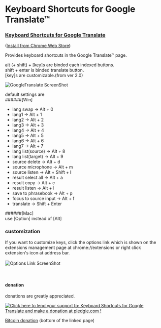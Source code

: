 Keyboard Shortcuts for Google Translate™
========================================

### [Keyboard Shortcuts for Google Translate](http://goo.gl/FBkb9)  
([Install from Chrome Web Store](http://goo.gl/FBkb9))  
  
  
Provides keyboard shortcuts in the Google Translate™ page.

alt (+ shift) + [key]s are binded each indexed buttons.  
shift + enter is binded translate button.  
[key]s are customizable.(from ver 2.0)  

![GoogleTranslate ScreenShot](https://raw.github.com/yamayamayamaji/Keyboard-Shortcuts-for-Google-Translate/master/ss-readme1.png)
  
default settings are  
######[Win]  
* lang swap -> Alt + 0  
* lang1 -> Alt + 1  
* lang2 -> Alt + 2  
* lang3 -> Alt + 3  
* lang4 -> Alt + 4  
* lang5 -> Alt + 5  
* lang6 -> Alt + 6  
* lang7 -> Alt + 7  
* lang list(source) -> Alt + 8  
* lang list(target) -> Alt + 9  
* source delete -> Alt + d  
* source microphone -> Alt + m  
* source listen -> Alt + Shift + l  
* result select all -> Alt + a  
* result copy -> Alt + c  
* result listen -> Alt + l  
* save to phrasebook -> Alt + p  
* focus to source input -> Alt + f  
* translate -> Shift + Enter  
  
######[Mac]  
use [Option] instead of [Alt]  
  
### customization
If you want to customize keys, click the options link which is shown on the extensions management page at chrome://extensions
or right click extension's icon at address bar.  
<br>
![Options Link ScreenShot](https://raw.github.com/yamayamayamaji/Keyboard-Shortcuts-for-Google-Translate/master/ss-readme2.png)  
<br>
<br>
#### donation
donations are greatly appreciated.  

<!--- pledgie (paypal) donation -->
<a href='https://pledgie.com/campaigns/30417'><img alt='Click here to lend your support to: Keyboard Shortcuts for Google Translate and make a donation at pledgie.com !' src='https://pledgie.com/campaigns/30417.png?skin_name=chrome' border='0' ></a>  
<!--- blockchain donation -->
<a href="http://yamayamayamaji.github.io/Keyboard-Shortcuts-for-Google-Translate">Bitcoin donation</a>
(bottom of the linked page)

<!-- <div style="font-size:16px;margin:10px 0;max-width:150px;height:auto;" class="blockchain-btn"
     data-address="185oE4UCF2QN7YEaowNRQGLJjxobz4UAqi"
     data-shared="false">
    <div class="blockchain stage-begin">
        <img src="https://blockchain.info/Resources/buttons/donate_64.png"/>
    </div>
    <div class="blockchain stage-loading" style="text-align:center">
        <img src="https://blockchain.info/Resources/loading-large.gif"/>
    </div>
    <div class="blockchain stage-ready">
         <p align="center">Please Donate To Bitcoin Address: <b>[[address]]</b></p>
         <p align="center" class="qr-code"></p>
    </div>
    <div class="blockchain stage-paid">
         Donation of <b>[[value]] BTC</b> Received. Thank You.
    </div>
    <div class="blockchain stage-error">
        <font color="red">[[error]]</font>
    </div>
</div>
<script type="text/javascript" src="https://ajax.googleapis.com/ajax/libs/jquery/1.8.0/jquery.min.js"></script>
<script type="text/javascript" src="https://blockchain.info/Resources/wallet/pay-now-button.js"></script> -->